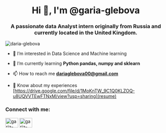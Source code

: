 <h1 align="center">Hi 👋, I'm @garia-glebova</h1>
<h3 align="center">A passionate data Analyst intern originally from Russia and currently located in the United Kingdom.</h3>

<p align="left"> <img src="https://komarev.com/ghpvc/?username=daria-glebova&label=Profile%20views&color=0e75b6&style=flat" alt="daria-glebova" /> </p>

- 👀 I’m interested in Data Science and Machine learning

- 🌱 I’m currently learning **Python pandas, numpy and sklearn**

- 📫 How to reach me **dariaglebova00@gmail.com**

- 📄 Know about my experiences [https://drive.google.com/file/d/1MoKnTW_9C1Q0KLZOQ-u8UQVVTEwFTNxM/view?usp=sharing](resume)

<h3 align="left">Connect with me:</h3>
<p align="left">
<a href="https://linkedin.com/in/garia-glebova" target="blank"><img align="center" src="https://raw.githubusercontent.com/rahuldkjain/github-profile-readme-generator/master/src/images/icons/Social/linked-in-alt.svg" alt="garia-glebova" height="30" width="40" /></a>
<a href="https://kaggle.com/garia-glebova" target="blank"><img align="center" src="https://raw.githubusercontent.com/rahuldkjain/github-profile-readme-generator/master/src/images/icons/Social/kaggle.svg" alt="garia-glebova" height="30" width="40" /></a>
</p>
